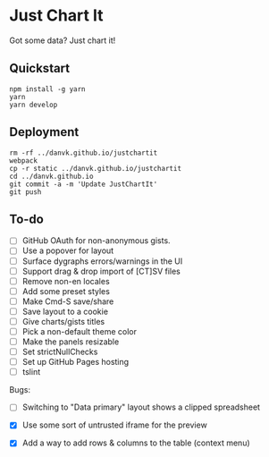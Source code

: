 # Just Chart It

Got some data? Just chart it!

## Quickstart

    npm install -g yarn
    yarn
    yarn develop

## Deployment

    rm -rf ../danvk.github.io/justchartit
    webpack
    cp -r static ../danvk.github.io/justchartit
    cd ../danvk.github.io
    git commit -a -m 'Update JustChartIt'
    git push

## To-do

- [ ] GitHub OAuth for non-anonymous gists.
- [ ] Use a popover for layout
- [ ] Surface dygraphs errors/warnings in the UI
- [ ] Support drag & drop import of [CT]SV files
- [ ] Remove non-en locales
- [ ] Add some preset styles
- [ ] Make Cmd-S save/share
- [ ] Save layout to a cookie
- [ ] Give charts/gists titles
- [ ] Pick a non-default theme color
- [ ] Make the panels resizable
- [ ] Set strictNullChecks
- [ ] Set up GitHub Pages hosting
- [ ] tslint

Bugs:
- [ ] Switching to "Data primary" layout shows a clipped spreadsheet

- [x] Use some sort of untrusted iframe for the preview
- [x] Add a way to add rows & columns to the table (context menu)